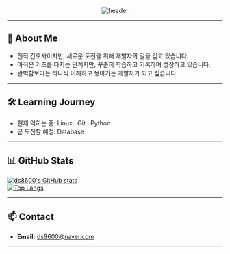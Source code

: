<div align="center">

![header](https://capsule-render.vercel.app/api?type=waving&color=gradient&height=250&section=header&text=ds8600&fontSize=50&fontAlign=50)

</div>

---

## 👋 About Me

- 전직 간호사이지만, 새로운 도전을 위해 개발자의 길을 걷고 있습니다.  
- 아직은 기초를 다지는 단계지만, 꾸준히 학습하고 기록하며 성장하고 있습니다.  
- 완벽함보다는 하나씩 이해하고 쌓아가는 개발자가 되고 싶습니다.

---

## 🛠 Learning Journey

- 현재 익히는 중: Linux · Git · Python
- 곧 도전할 예정: Database

---

## 📊 GitHub Stats

[![ds8600's GitHub stats](https://github-readme-stats.vercel.app/api?username=ds8600&hide=contribs&show_icons=true)](https://github.com/anuraghazra/github-readme-stats)  
[![Top Langs](https://github-readme-stats.vercel.app/api/top-langs/?username=ds8600&layout=compact)](https://github.com/anuraghazra/github-readme-stats)

---

## 📫 Contact

- **Email:** ds8600@naver.com

---
